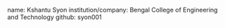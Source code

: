 name: Kshantu Syon
institution/company: Bengal College of Engineering and Technology
github: syon001
